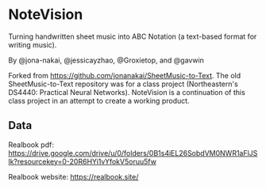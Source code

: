 # NoteVision
Turning handwritten sheet music into ABC Notation (a text-based format for writing music).

By @jona-nakai, @jessicayzhao, @Groxietop, and @gavwin

Forked from https://github.com/jonanakai/SheetMusic-to-Text. The old SheetMusic-to-Text repository was for a class project (Northeastern's DS4440: Practical Neural Networks). NoteVision is a continuation of this class project in an attempt to create a working product.

## Data
Realbook pdf: https://drive.google.com/drive/u/0/folders/0B1s4iEL26SobdVM0NWR1aFlJSlk?resourcekey=0-20R6HYi1vYfokV5oruu5fw

Realbook website: https://realbook.site/

